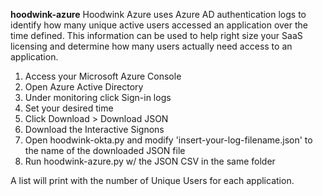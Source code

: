 **hoodwink-azure**
Hoodwink Azure uses Azure AD authentication logs to identify how many unique active users accessed an application over the time defined. This information can be used to help right size your SaaS licensing and determine how many users actually need access to an application. 

1. Access your Microsoft Azure Console
2. Open Azure Active Directory
3. Under monitoring click Sign-in logs
3. Set your desired time
4. Click Download > Download JSON
5. Download the Interactive Signons
6. Open hoodwink-okta.py and modify 'insert-your-log-filename.json' to the name of the downloaded JSON file 
7. Run hoodwink-azure.py w/ the JSON CSV in the same folder

A list will print with the number of Unique Users for each application. 
